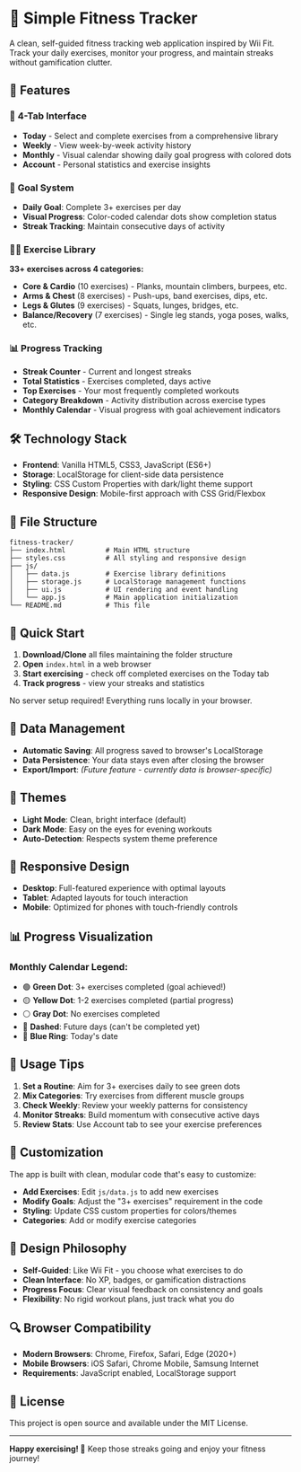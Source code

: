 # 💪 Simple Fitness Tracker

A clean, self-guided fitness tracking web application inspired by Wii Fit. Track your daily exercises, monitor your progress, and maintain streaks without gamification clutter.

## 🚀 Features

### 📅 **4-Tab Interface**
- **Today** - Select and complete exercises from a comprehensive library
- **Weekly** - View week-by-week activity history 
- **Monthly** - Visual calendar showing daily goal progress with colored dots
- **Account** - Personal statistics and exercise insights

### 🎯 **Goal System**
- **Daily Goal**: Complete 3+ exercises per day
- **Visual Progress**: Color-coded calendar dots show completion status
- **Streak Tracking**: Maintain consecutive days of activity

### 🏃‍♂️ **Exercise Library**
**33+ exercises across 4 categories:**
- **Core & Cardio** (10 exercises) - Planks, mountain climbers, burpees, etc.
- **Arms & Chest** (8 exercises) - Push-ups, band exercises, dips, etc.
- **Legs & Glutes** (9 exercises) - Squats, lunges, bridges, etc.
- **Balance/Recovery** (7 exercises) - Single leg stands, yoga poses, walks, etc.

### 📊 **Progress Tracking**
- **Streak Counter** - Current and longest streaks
- **Total Statistics** - Exercises completed, days active
- **Top Exercises** - Your most frequently completed workouts
- **Category Breakdown** - Activity distribution across exercise types
- **Monthly Calendar** - Visual progress with goal achievement indicators

## 🛠️ Technology Stack

- **Frontend**: Vanilla HTML5, CSS3, JavaScript (ES6+)
- **Storage**: LocalStorage for client-side data persistence
- **Styling**: CSS Custom Properties with dark/light theme support
- **Responsive Design**: Mobile-first approach with CSS Grid/Flexbox

## 📁 File Structure

```
fitness-tracker/
├── index.html          # Main HTML structure
├── styles.css          # All styling and responsive design
├── js/
│   ├── data.js         # Exercise library definitions
│   ├── storage.js      # LocalStorage management functions
│   ├── ui.js           # UI rendering and event handling
│   └── app.js          # Main application initialization
└── README.md           # This file
```

## 🚀 Quick Start

1. **Download/Clone** all files maintaining the folder structure
2. **Open** `index.html` in a web browser
3. **Start exercising** - check off completed exercises on the Today tab
4. **Track progress** - view your streaks and statistics

No server setup required! Everything runs locally in your browser.

## 💾 Data Management

- **Automatic Saving**: All progress saved to browser's LocalStorage
- **Data Persistence**: Your data stays even after closing the browser
- **Export/Import**: *(Future feature - currently data is browser-specific)*

## 🎨 Themes

- **Light Mode**: Clean, bright interface (default)
- **Dark Mode**: Easy on the eyes for evening workouts
- **Auto-Detection**: Respects system theme preference

## 📱 Responsive Design

- **Desktop**: Full-featured experience with optimal layouts
- **Tablet**: Adapted layouts for touch interaction
- **Mobile**: Optimized for phones with touch-friendly controls

## 📊 Progress Visualization

### Monthly Calendar Legend:
- 🟢 **Green Dot**: 3+ exercises completed (goal achieved!)
- 🟡 **Yellow Dot**: 1-2 exercises completed (partial progress)
- ⚪ **Gray Dot**: No exercises completed
- 🔘 **Dashed**: Future days (can't be completed yet)
- 💙 **Blue Ring**: Today's date

## 🎯 Usage Tips

1. **Set a Routine**: Aim for 3+ exercises daily to see green dots
2. **Mix Categories**: Try exercises from different muscle groups
3. **Check Weekly**: Review your weekly patterns for consistency
4. **Monitor Streaks**: Build momentum with consecutive active days
5. **Review Stats**: Use Account tab to see your exercise preferences

## 🔧 Customization

The app is built with clean, modular code that's easy to customize:

- **Add Exercises**: Edit `js/data.js` to add new exercises
- **Modify Goals**: Adjust the "3+ exercises" requirement in the code
- **Styling**: Update CSS custom properties for colors/themes
- **Categories**: Add or modify exercise categories

## 🌟 Design Philosophy

- **Self-Guided**: Like Wii Fit - you choose what exercises to do
- **Clean Interface**: No XP, badges, or gamification distractions
- **Progress Focus**: Clear visual feedback on consistency and goals
- **Flexibility**: No rigid workout plans, just track what you do

## 🔍 Browser Compatibility

- **Modern Browsers**: Chrome, Firefox, Safari, Edge (2020+)
- **Mobile Browsers**: iOS Safari, Chrome Mobile, Samsung Internet
- **Requirements**: JavaScript enabled, LocalStorage support

## 📝 License

This project is open source and available under the MIT License.

---

**Happy exercising! 💪** Keep those streaks going and enjoy your fitness journey!
